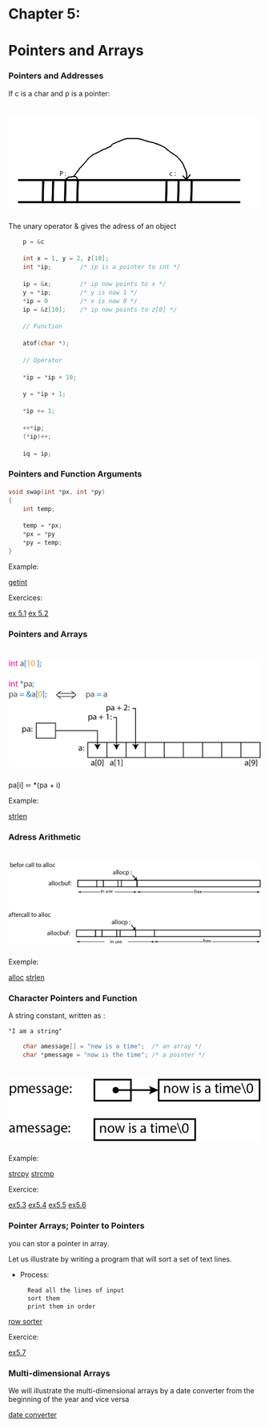 # Chapter 5:
# Pointers and Arrays

### Pointers and Addresses

If c is a char and p is a pointer:

<h1 align="center">
    <img src="./diagram/pointeurPC.png">
</h1>

The unary operator & gives the adress of an object

```c
    p = &c

    int x = 1, y = 2, z[10];
    int *ip;        /* ip is a pointer to int */

    ip = &x;        /* ip now points to x */
    y = *ip;        /* y is now 1 */
    *ip = 0         /* x is now 0 */
    ip = &z[10];    /* ip now points to z[0] */

    // Function

    atof(char *);

    // Operator

    *ip = *ip + 10;

    y = *ip + 1;

    *ip += 1;

    ++*ip;
    (*ip)++;

    iq = ip;
```

### Pointers and Function Arguments

```c
void swap(int *px, int *py)
{
    int temp;

    temp = *px;
    *px = *py
    *py = temp;
}
```

Example:

[getint](01-getint.c)

Exercices:

[ex 5.1](exercises/ex5-01.c)
[ex 5.2](exercises/ex5-02.c)

### Pointers and Arrays

<h1 align="center">
    <img src="./diagram/array_c.png">
</h1>

pa[i] ⬄ *(pa + i)

Example:

[strlen](02-strlen.c)

### Adress Arithmetic

<h1 align="center">
    <img src="./diagram/alloc.png">
</h1>

Exemple:

[alloc](03-alloc.c)
[strlen](04-strlen.c)

### Character Pointers and Function

A string constant, written as :

    "I am a string"

```c
    char amessage[] = "new is a time";  /* an array */
    char *pmessage = "now is the time"; /* a pointer */
```

<h1 align="center">
    <img src="./diagram/pmessage.png">
</h1>

Example:

[strcpy](05-strcpy.c)
[strcmp](06-strcmp.c)

Exercice:

[ex5.3](exercises/ex5-03.c)
[ex5.4](exercises/ex5-04.c)
[ex5.5](exercises/ex5-05.c)
[ex5.6](exercises/ex5-06.c)

### Pointer Arrays; Pointer to Pointers

you can stor a pointer in array.

Let us illustrate by writing a program that will sort a set of text lines.

* Process:

        Read all the lines of input
        sort them
        print them in order

[row sorter](07-pointer_pointer.c)

Exercice:

[ex5.7](exercises/ex5-07.c)

### Multi-dimensional Arrays

We will illustrate the multi-dimensional arrays by
a date converter from the beginning of the year and
vice versa

[date converter](08-date_converter.c)
